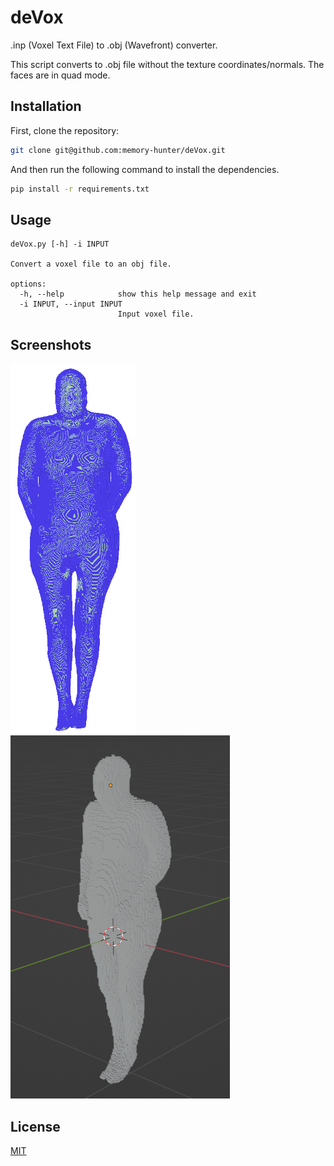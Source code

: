 # deVox
.inp (Voxel Text File) to .obj (Wavefront) converter.

This script converts to .obj file without the texture coordinates/normals. The faces are in quad mode.

## Installation

First, clone the repository:

```bash
git clone git@github.com:memory-hunter/deVox.git
```

And then run the following command to install the dependencies.
```bash
pip install -r requirements.txt
```

## Usage

```t
deVox.py [-h] -i INPUT

Convert a voxel file to an obj file.

options:
  -h, --help            show this help message and exit
  -i INPUT, --input INPUT
                        Input voxel file.
```

## Screenshots

![](./scr/before.png)
![](./scr/after.png)

## License
[MIT](https://choosealicense.com/licenses/mit/)
